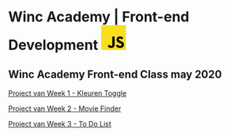 # Winc Academy | Front-end Development ![](javascript.svg)

## Winc Academy Front-end Class may 2020

[Project van Week 1 - Kleuren Toggle](https://jovial-hugle-bab7c8.netlify.app/)

[Project van Week 2 - Movie Finder](https://winc-movie-finder.netlify.app)

[Project van Week 3 - To Do List](https://to-doodle.netlify.app/)